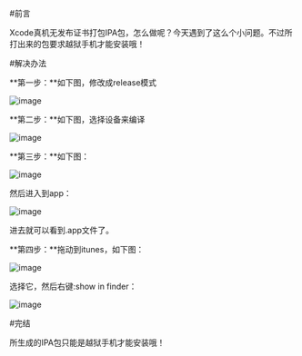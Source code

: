 #前言

Xcode真机无发布证书打包IPA包，怎么做呢？今天遇到了这么个小问题。不过所打出来的包要求越狱手机才能安装哦！

#解决办法

**第一步：**如下图，修改成release模式

![image](http://www.henishuo.com/wp-content/uploads/2016/03/QQ20160322-0@2x.png)

**第二步：**如下图，选择设备来编译

![image](http://www.henishuo.com/wp-content/uploads/2016/03/QQ20160322-1@2x.png)

**第三步：**如下图：

![image](http://www.henishuo.com/wp-content/uploads/2016/03/QQ20160322-2@2x.png)

然后进入到app：

![image](http://www.henishuo.com/wp-content/uploads/2016/03/QQ20160322-3@2x-e1458635530497.png)

进去就可以看到.app文件了。

**第四步：**拖动到itunes，如下图：

![image](http://www.henishuo.com/wp-content/uploads/2016/03/QQ20160322-4@2x-e1458635775876.png)

选择它，然后右键:show in finder：

![image](http://www.henishuo.com/wp-content/uploads/2016/03/QQ20160322-5@2x-e1458635879420.png)

#完结

所生成的IPA包只能是越狱手机才能安装哦！

